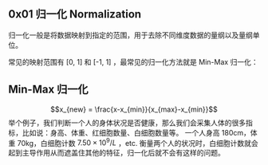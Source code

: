 ## 0x01 归一化 Normalization
归一化一般是将数据映射到指定的范围，用于去除不同维度数据的量纲以及量纲单位。

常见的映射范围有 [0, 1] 和 [-1, 1] ，最常见的归一化方法就是 Min-Max 归一化：

## Min-Max 归一化
$$x_{new} = \frac{x-x_{min}}{x_{max}-x_{min}}$$
举个例子，我们判断一个人的身体状况是否健康，那么我们会采集人体的很多指标，比如说：身高、体重、红细胞数量、白细胞数量等。
一个人身高 180cm，体重 70kg，白细胞计数 ${7.50 \times 10^9 /L}$ ，etc.
衡量两个人的状况时，白细胞计数就会起到主导作用从而遮盖住其他的特征，归一化后就不会有这样的问题。
